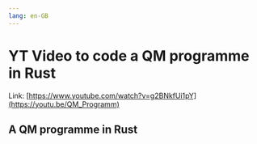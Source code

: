 ```yaml
---
lang: en-GB
---
```


# YT Video to code a QM programme in Rust

Link: [https://www.youtube.com/watch?v=g2BNkfUi1pY](https://youtu.be/QM_Programm)

## A QM programme in Rust

